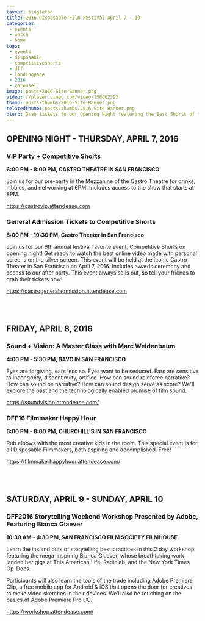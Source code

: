 ```yaml
---
layout: singleton
title: 2016 Disposable Film Festival April 7 - 10
categories:
 - events
 - watch
 - home
tags:
 - events
 - disposable
 - competitiveshorts
 - dff
 - landingpage
 - 2016
 - carousel
image: posts/2016-Site-Banner.png
video: //player.vimeo.com/video/158062392
thumb: posts/thumbs/2016-Site-Banner.png
relatedthumb: posts/thumbs/2016-Site-Banner.png
blurb: Grab tickets to our Opening Night featuring the Best Shorts of the Year, our weekend workshop, and more!
---
```


## OPENING NIGHT - THURSDAY, APRIL 7, 2016

### VIP Party + Competitive Shorts 

<b>6:00 PM - 8:00 PM, CASTRO THEATRE IN SAN FRANCISCO</b>

Join us for our pre-party in the Mezzanine of the Castro Theatre for drinks, nibbles, and networking at 6PM. Includes access to the show that starts at 8PM.  

<a href="https://castrovip.attendease.com/" target="_blank">https://castrovip.attendease.com</a>

### General Admission Tickets to Competitive Shorts

<b>8:00 PM - 10:30 PM, Castro Theater in San Francisco</b>

Join us for our 9th annual festival favorite event, Competitive Shorts on opening night! Get ready to watch the best online video made with personal screens on the silver screen. This event will be held at the iconic Castro Theater in San Francisco on April 7, 2016. Includes awards ceremony and access to our after party. This event always sells out, so tell your friends to grab their tickets now!

<a href="https://castrogeneraladmission.attendease.com/" target="_blank">https://castrogeneraladmission.attendease.com</a>

<br><br>

## FRIDAY, APRIL 8, 2016

### Sound + Vision: A Master Class with Marc Weidenbaum

<b>4:00 PM - 5:30 PM, BAVC IN SAN FRANCISCO</b>

Eyes are forgiving, ears less so. Eyes want to be seduced. Ears are sensitive to incongruity, discontinuity, artifice. How can sound reinforce narrative? How can sound be narrative? How can sound design serve as score? We'll explore the past and the technologically enabled promise of film sound.

<a href="https://soundvision.attendease.com/" target="_blank">https://soundvision.attendease.com/</a>

### DFF16 Filmmaker Happy Hour

<b>6:00 PM - 8:00 PM, CHURCHILL'S IN SAN FRANCISCO</b>

Rub elbows with the most creative kids in the room. This special event is for all Disposable Filmmakers, both aspiring and accomplished. Free!

<a href="https://filmmakerhappyhour.attendease.com/" target="_blank">https://filmmakerhappyhour.attendease.com/</a>

<br><br>

## SATURDAY, APRIL 9 - SUNDAY, APRIL 10

### DFF2016 Storytelling Weekend Workshop Presented by Adobe, Featuring Bianca Giaever

<b>10:30 AM - 4:30 PM, SAN FRANCISCO FILM SOCIETY FILMHOUSE</b>

Learn the ins and outs of storytelling best practices in this 2 day workshop featuring the mega-inspiring Bianca Giaever, whose breathtaking work landed her gigs at This American Life, Radiolab, and the New York Times Op-Docs.

Participants will also learn the tools of the trade including Adobe Premiere Clip, a free mobile app for Android & iOS that opens the door for creatives to make video sketches in their devices. We’ll also be touching on the basics of Adobe Premiere Pro CC.

<a href="https://workshop.attendease.com/" target="_blank">https://workshop.attendease.com/</a>
